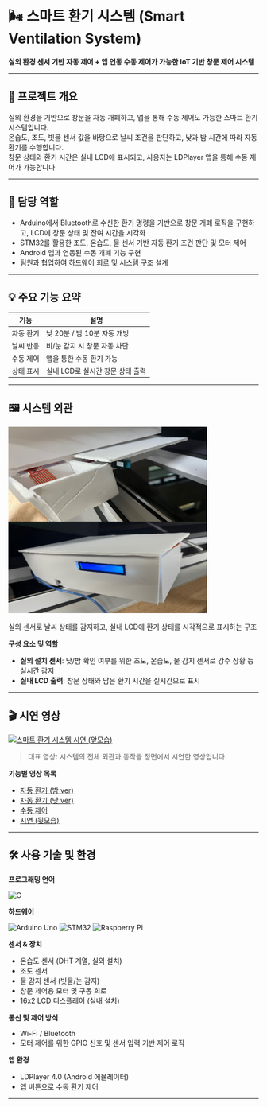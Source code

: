 # 🌬️ 스마트 환기 시스템 (Smart Ventilation System)

**실외 환경 센서 기반 자동 제어 + 앱 연동 수동 제어가 가능한 IoT 기반 창문 제어 시스템**

---

## 📌 프로젝트 개요

실외 환경을 기반으로 창문을 자동 개폐하고, 앱을 통해 수동 제어도 가능한 스마트 환기 시스템입니다.  
온습도, 조도, 빗물 센서 값을 바탕으로 날씨 조건을 판단하고, 낮과 밤 시간에 따라 자동 환기를 수행합니다.  
창문 상태와 환기 시간은 실내 LCD에 표시되고, 사용자는 LDPlayer 앱을 통해 수동 제어가 가능합니다.

---

## 👤 담당 역할

- Arduino에서 Bluetooth로 수신한 환기 명령을 기반으로 창문 개폐 로직을 구현하고, LCD에 창문 상태 및 잔여 시간을 시각화
- STM32를 활용한 조도, 온습도, 물 센서 기반 자동 환기 조건 판단 및 모터 제어
- Android 앱과 연동된 수동 개폐 기능 구현  
- 팀원과 협업하여 하드웨어 회로 및 시스템 구조 설계

---

## 💡 주요 기능 요약

| 기능 | 설명 |
|------|------|
| 자동 환기 | 낮 20분 / 밤 10분 자동 개방 |
| 날씨 반응 | 비/눈 감지 시 창문 자동 차단 |
| 수동 제어 | 앱을 통한 수동 환기 가능 |
| 상태 표시 | 실내 LCD로 실시간 창문 상태 출력 |

---

## 🖼 시스템 외관
<img src="./images/스마트환기_외관.png" width="400px">

실외 센서로 날씨 상태를 감지하고, 실내 LCD에 환기 상태를 시각적으로 표시하는 구조

**구성 요소 및 역할**

- **실외 설치 센서**: 낮/밤 확인 여부를 위한 조도, 온습도, 물 감지 센서로 강수 상황 등 실시간 감지
- **실내 LCD 출력**: 창문 상태와 남은 환기 시간을 실시간으로 표시

---

## 🎬 시연 영상

[![스마트 환기 시스템 시연 (앞모습)](https://img.youtube.com/vi/B9C68H67jJw/hqdefault.jpg)](https://www.youtube.com/watch?v=B9C68H67jJw)
> 대표 영상: 시스템의 전체 외관과 동작을 정면에서 시연한 영상입니다.

**기능별 영상 목록**
- [자동 환기 (밤 ver)](https://www.youtube.com/watch?v=wj5dwBAiQyQ)
- [자동 환기 (낮 ver)](https://www.youtube.com/watch?v=7BeJ7oZOGAQ)
- [수동 제어](https://www.youtube.com/watch?v=WrUHRRQA55w)
- [시연 (뒷모습)](https://www.youtube.com/watch?v=XbNx82TxVpQ)

---

## 🛠️ 사용 기술 및 환경

**프로그래밍 언어**  

![C](https://img.shields.io/badge/C-00599C?style=flat&logo=c&logoColor=white)

**하드웨어**  

![Arduino Uno](https://img.shields.io/badge/Arduino%20Uno-00979D?style=flat&logo=arduino&logoColor=white)
![STM32](https://img.shields.io/badge/STM32-blue)
![Raspberry Pi](https://img.shields.io/badge/Raspberry%20Pi-C51A4A?style=flat&logo=raspberrypi&logoColor=white)

**센서 & 장치**  

- 온습도 센서 (DHT 계열, 실외 설치)  
- 조도 센서  
- 물 감지 센서 (빗물/눈 감지)  
- 창문 제어용 모터 및 구동 회로  
- 16x2 LCD 디스플레이 (실내 설치)

**통신 및 제어 방식**  
- Wi-Fi / Bluetooth  
- 모터 제어를 위한 GPIO 신호 및 센서 입력 기반 제어 로직

**앱 환경**  
- LDPlayer 4.0 (Android 에뮬레이터)  
- 앱 버튼으로 수동 환기 제어

---
